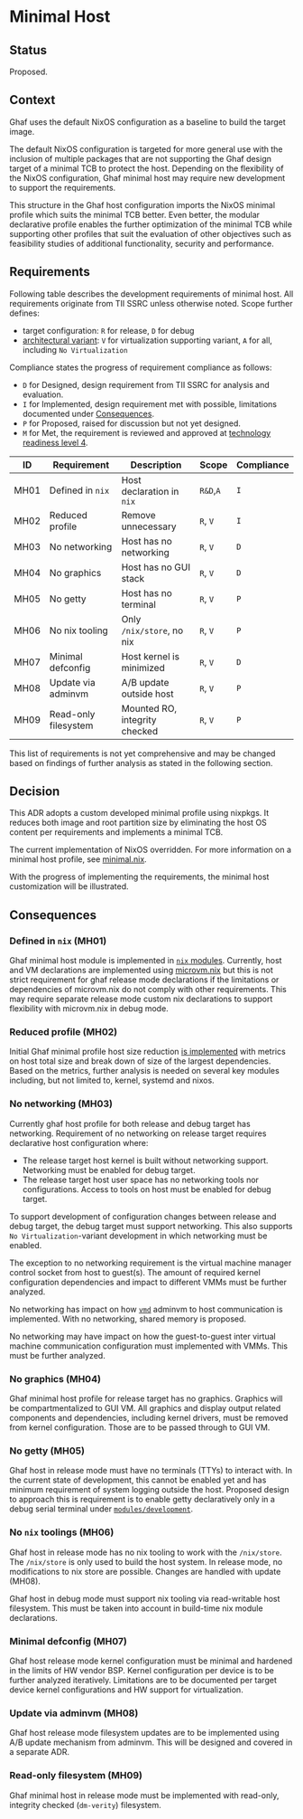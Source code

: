 <!--
    Copyright 2022-2024 TII (SSRC) and the Ghaf contributors
    SPDX-License-Identifier: CC-BY-SA-4.0
-->

# Minimal Host

## Status

Proposed.

## Context

Ghaf uses the default NixOS configuration as a baseline to build the target image.

The default NixOS configuration is targeted for more general use with the inclusion of multiple packages that are not supporting the Ghaf design target of a minimal TCB to protect the host. Depending on the flexibility of the NixOS configuration, Ghaf minimal host may require new development to support the requirements.


This structure in the Ghaf host configuration imports the NixOS minimal profile which suits the minimal TCB better. Even better, the modular declarative profile enables the further optimization of the minimal TCB while supporting other profiles that suit the evaluation of other objectives such as feasibility studies of additional functionality,
security and performance.

## Requirements

Following table describes the development requirements of minimal host. All requirements originate from TII SSRC unless otherwise noted. Scope further defines:

* target configuration: `R` for release, `D` for debug
* [architectural variant](https://tiiuae.github.io/ghaf/architecture/variants.html): `V` for
 virtualization supporting variant, `A` for all, including `No Virtualization`

Compliance states the progress of requirement compliance as follows:

* `D` for Designed, design requirement from TII SSRC for analysis and evaluation.
* `I` for Implemented, design requirement met with possible, limitations documented
under [Consequences](#consequences).
* `P` for Proposed, raised for discussion but not yet designed.
* `M` for Met, the requirement is reviewed and approved at [technology readiness level 4](https://en.wikipedia.org/wiki/Technology_readiness_level).


| ID   | Requirement       | Description                | Scope    | Compliance |
|------|-------------------|----------------------------|----------|--------|
| MH01 | Defined in `nix`  | Host declaration in `nix`  | `R&D`,`A`| `I`    |
| MH02 | Reduced profile   | Remove unnecessary         | `R`, `V` | `I`    |
| MH03 | No networking     | Host has no networking     | `R`, `V` | `D`    |
| MH04 | No graphics       | Host has no GUI stack      | `R`, `V` | `D`    |
| MH05 | No getty          | Host has no terminal       | `R`, `V` | `P`    |
| MH06 | No nix tooling    | Only `/nix/store`, no nix  | `R`, `V` | `P`    |
| MH07 | Minimal defconfig | Host kernel is minimized   | `R`, `V` | `D`    |
| MH08 | Update via adminvm | A/B update outside host   | `R`, `V` | `P`    |
| MH09 | Read-only filesystem | Mounted RO, integrity checked | `R`, `V` |`P `|

This list of requirements is not yet comprehensive and may be changed based on findings of further analysis as stated in the following section.

## Decision

This ADR adopts a custom developed minimal profile using nixpkgs. It reduces both image and root partition size by eliminating the host OS content per requirements and implements a minimal TCB.

The current implementation of NixOS overridden. For more information on a minimal host profile, see [minimal.nix](https://github.com/tiiuae/ghaf/blob/main/modules/host/minimal.nix).

With the progress of implementing the requirements, the minimal host customization will be illustrated.

## Consequences

### Defined in `nix` (MH01)

Ghaf minimal host module is implemented in [`nix` modules](https://github.com/tiiuae/ghaf/tree/main/modules/host).
Currently, host and VM declarations are implemented using [microvm.nix](https://github.com/tiiuae/ghaf/blob/main/modules/host/microvm.nix) but this is not strict requirement for ghaf release mode declarations if the limitations or dependencies of microvm.nix do not comply with other requirements. This may require separate release mode custom nix declarations to support flexibility with microvm.nix in debug mode.

### Reduced profile (MH02)

Initial Ghaf minimal profile host size reduction [is implemented](https://github.com/tiiuae/ghaf/pull/95) with metrics on host total size and break down of size of the largest dependencies. Based on the metrics, further analysis is needed on several key modules including, but not limited to, kernel, systemd and nixos.

### No networking (MH03)

Currently ghaf host profile for both release and debug target has networking. Requirement of no networking on release target requires declarative host configuration where:
- The release target host kernel is built without networking support. Networking must be enabled for debug target.
- The release target host user space has no networking tools nor configurations. Access to tools on host must be enabled for debug target.

To support development of configuration changes between release and debug target, the debug target must support networking. This also supports `No Virtualization`-variant development in which networking must be enabled.

The exception to no networking requirement is the virtual machine manager control socket from host to guest(s). The amount of required kernel configuration dependencies and impact to different VMMs must be further analyzed.

No networking has impact on how [`vmd`](https://github.com/tiiuae/vmd/blob/main/doc/design.md) adminvm to host communication is implemented. With no networking, shared memory is proposed.

No networking may have impact on how the guest-to-guest inter virtual machine communication configuration must implemented with VMMs. This must be further analyzed.

### No graphics (MH04)

Ghaf minimal host profile for release target has no graphics. Graphics will be compartmentalized to GUI VM.
All graphics and display output related components and dependencies, including kernel drivers, must be removed from kernel configuration. Those are to be passed through to GUI VM.

### No getty (MH05)

Ghaf host in release mode must have no terminals (TTYs) to interact with. In the current state of development, this cannot be enabled yet and has minimum requirement of system logging outside the host. Proposed design to approach this is requirement is to enable getty declaratively only in a debug serial terminal under [`modules/development`](https://github.com/tiiuae/ghaf/tree/main/modules/development).

### No `nix` toolings (MH06)

Ghaf host in release mode has no nix tooling to work with the `/nix/store`. The `/nix/store` is only used to build the host system. In release mode, no modifications to nix store are possible. Changes are handled with update (MH08).

Ghaf host in debug mode must support nix tooling via read-writable host filesystem. This must be taken into account in build-time nix module declarations.

### Minimal defconfig (MH07)

Ghaf host release mode kernel configuration must be minimal and hardened in the limits of HW vendor BSP. Kernel configuration per device is to be further analyzed iteratively. Limitations are to be documented per target device kernel configurations and HW support for virtualization.

### Update via adminvm (MH08)

Ghaf host release mode filesystem updates are to be implemented using A/B update mechanism from adminvm. This will be designed and covered in a separate ADR.

### Read-only filesystem (MH09)

Ghaf minimal host in release mode must be implemented with read-only, integrity checked (`dm-verity`) filesystem. 
